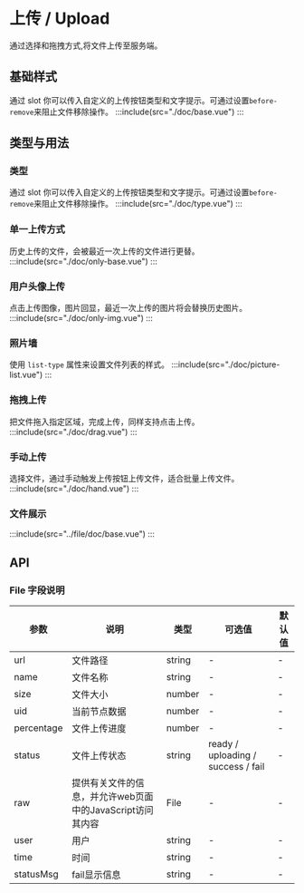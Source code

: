 # 上传 / Upload
通过选择和拖拽方式,将文件上传至服务端。

## 基础样式
通过 slot 你可以传入自定义的上传按钮类型和文字提示。可通过设置`before-remove`来阻止文件移除操作。
:::include(src="./doc/base.vue")
:::

## 类型与用法
### 类型
通过 slot 你可以传入自定义的上传按钮类型和文字提示。可通过设置`before-remove`来阻止文件移除操作。
:::include(src="./doc/type.vue")
:::

### 单一上传方式
历史上传的文件，会被最近一次上传的文件进行更替。
:::include(src="./doc/only-base.vue")
:::

### 用户头像上传
点击上传图像，图片回显，最近一次上传的图片将会替换历史图片。
:::include(src="./doc/only-img.vue")
:::

### 照片墙
使用 `list-type` 属性来设置文件列表的样式。
:::include(src="./doc/picture-list.vue")
:::

### 拖拽上传
把文件拖入指定区域，完成上传，同样支持点击上传。
:::include(src="./doc/drag.vue")
:::

### 手动上传
选择文件，通过手动触发上传按钮上传文件，适合批量上传文件。
:::include(src="./doc/hand.vue")
:::

### 文件展示
:::include(src="../file/doc/base.vue")
:::

## API
<api-doc name="Upload" :doc="require('./api.json')"></api-doc>
<api-doc name="File" :doc="require('../file/api.json')"></api-doc>
### File 字段说明
| 参数 | 说明 | 类型 | 可选值 | 默认值 |
|--- |--- |--- |--- |--- |
| url | 文件路径 | string | - | - |
| name | 文件名称 | string | - | - |
| size | 文件大小 | number | - | - |
| uid | 当前节点数据 | number | - | - |
| percentage | 文件上传进度 | number | - | - |
| status | 文件上传状态 | string | ready / uploading / success / fail |- |
| raw | 提供有关文件的信息，并允许web页面中的JavaScript访问其内容 | File | - | - |
| user | 用户 | string | - | - |
| time | 时间 | string | - | - |
| statusMsg | fail显示信息 | string | - | - |
